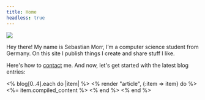 ```yaml
---
title: Home
headless: true
---
```


<div class="intro">
<img src="/assets/images/avatar.png">

<p>Hey there! My name is Sebastian Morr, I’m a computer science student from Germany. On this site I publish things I create and share stuff I like.</p>

<p>Here's how to <a href="/about/">contact</a> me. And now, let's get started with the latest blog entries:</p>
</div>

<% blog[0..4].each do |item| %>
<% render "article", {:item => item} do %>
<%= item.compiled_content %>
<% end %>
<% end %>

